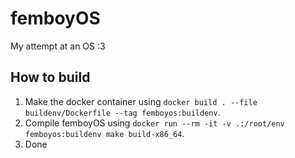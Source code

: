 # femboyOS
My attempt at an OS :3

## How to build
1. Make the docker container using `docker build . --file buildenv/Dockerfile --tag femboyos:buildenv`.
2. Compile femboyOS using `docker run --rm -it -v .:/root/env femboyos:buildenv make build-x86_64`.
3. Done